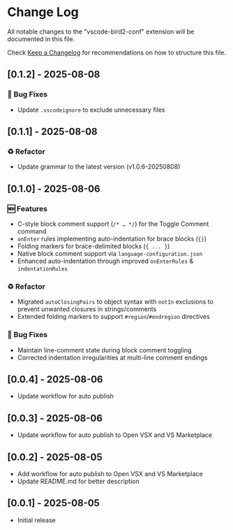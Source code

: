 # Change Log

All notable changes to the "vscode-bird2-conf" extension will be documented in this file.

Check [Keep a Changelog](http://keepachangelog.com/) for recommendations on how to structure this file.

## [0.1.2] - 2025-08-08

### 🐛 Bug Fixes

- Update `.vscodeignore` to exclude unnecessary files

## [0.1.1] - 2025-08-08

### ♻️ Refactor

- Update grammar to the latest version (v1.0.6-20250808)

## [0.1.0] - 2025-08-06

### 🆕 Features

- C-style block comment support (`/* … */`) for the Toggle Comment command
- `onEnter` rules implementing auto-indentation for brace blocks (`{}`)
- Folding markers for brace-delimited blocks (`{ ... }`)
- Native block comment support via `language-configuration.json`
- Enhanced auto-indentation through improved `onEnterRules` & `indentationRules`

### ♻️ Refactor

- Migrated `autoClosingPairs` to object syntax with `notIn` exclusions to prevent unwanted closures in strings/comments
- Extended folding markers to support `#region`/`#endregion` directives

### 🐛 Bug Fixes

- Maintain line-comment state during block comment toggling
- Corrected indentation irregularities at multi-line comment endings

## [0.0.4] - 2025-08-06

- Update workflow for auto publish

## [0.0.3] - 2025-08-06

- Update workflow for auto publish to Open VSX and VS Marketplace

## [0.0.2] - 2025-08-05

- Add workflow for auto publish to Open VSX and VS Marketplace
- Update README.md for better description

## [0.0.1] - 2025-08-05

- Initial release
